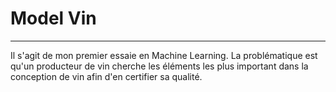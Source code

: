 # Model Vin
***
Il s'agit de mon premier essaie en Machine Learning.
La problématique est qu'un producteur de vin cherche les éléments les plus important dans la conception de vin afin d'en certifier sa qualité.

